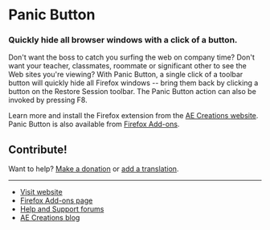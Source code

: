 # Panic Button
### Quickly hide all browser windows with a click of a button.

Don't want the boss to catch you surfing the web on company time?  Don't want your teacher, classmates, roommate or significant other to see the Web sites you're viewing?  With Panic Button, a single click of a toolbar button will quickly hide all Firefox windows -- bring them back by clicking a button on the Restore Session toolbar.  The Panic Button action can also be invoked by pressing F8.

Learn more and install the Firefox extension from the [AE Creations website](https://aecreations.sourceforge.io/panicbutton/).  Panic Button is also available from [Firefox Add-ons](https://addons.mozilla.org/en-US/firefox/addon/panic-button/).

## Contribute!

Want to help?  [Make a donation](https://liberapay.com/aecreations/) or [add a translation](https://crowdin.com/project/aecreations-panic-button).

---

* [Visit website](https://aecreations.sourceforge.io/panicbutton/index.php)
* [Firefox Add-ons page](https://addons.mozilla.org/en-US/firefox/addon/panic-button/)
* [Help and Support forums](https://groups.google.com/d/forum/aecreations-help)
* [AE Creations blog](https://aecreations.blogspot.com/)
